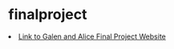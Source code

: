 finalproject
============

<li><a href="http://web.njit.edu/~sas77/is117/index.html">Link to Galen and Alice Final Project Website</a></li>
